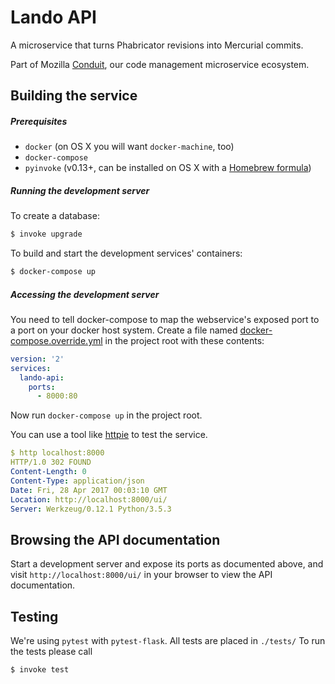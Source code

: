 # Lando API

A microservice that turns Phabricator revisions into Mercurial commits.

Part of Mozilla [Conduit](https://wiki.mozilla.org/EngineeringProductivity/Projects/Conduit), 
our code management microservice ecosystem.

## Building the service

##### Prerequisites

 * `docker` (on OS X you will want `docker-machine`, too)
 * `docker-compose`
 * `pyinvoke` (v0.13+, can be installed on OS X with a [Homebrew formula](http://brewformulas.org/pyinvoke))

##### Running the development server

To create a database:

```bash
$ invoke upgrade
```

To build and start the development services' containers: 

```bash
$ docker-compose up 
```

##### Accessing the development server

You need to tell docker-compose to map the webservice's exposed port to a port
on your docker host system.  Create a file named [docker-compose.override.yml](https://docs.docker.com/compose/extends/) 
in the project root with these contents:

```yaml
version: '2'
services:
  lando-api:
    ports:
      - 8000:80
```

Now run `docker-compose up` in the project root.

You can use a tool like [httpie](http://httpie.org/) to test the service.

```yaml
$ http localhost:8000
HTTP/1.0 302 FOUND
Content-Length: 0
Content-Type: application/json
Date: Fri, 28 Apr 2017 00:03:10 GMT
Location: http://localhost:8000/ui/
Server: Werkzeug/0.12.1 Python/3.5.3 
```

## Browsing the API documentation

Start a development server and expose its ports as documented above, and visit 
`http://localhost:8000/ui/` in your browser to view the API documentation.

## Testing

We're using `pytest` with `pytest-flask`. All tests are placed in `./tests/`
To run the tests please call

```bash
$ invoke test
```
